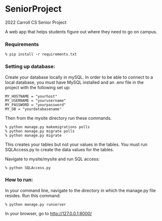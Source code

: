 # SeniorProject
2022 Carroll CS Senior Project

A web app that helps students figure out where they need to go on campus.

### Requirements

    % pip install -r requirements.txt

### Setting up database:
Create your database locally in mySQL.
In order to be able to connect to a local database, you must have MySQL installed and an .env file in the project with the following set up:

    MY_HOSTNAME = "yourhost"
    MY_USERNAME = "yourusername"
    MY_PASSWORD = "yourpassword"
    MY_DB = "yourdatabasename"

Then from the mysite directory run these commands.

    % python manage.py makemigrations polls
    % python manage.py migrate polls
    % python manage.py migrate

This creates your tables but not your values in the tables. You must run SQLAccess.py to create the data values for the tables.

Navigate to mysite/mysite and run SQL access:

    % python SQLAccess.py


### How to run:

In your command line, navigate to the directory in which the manage.py file resides.
Run this command:

    % python manage.py runserver

In your browser, go to http://127.0.0.1:8000/